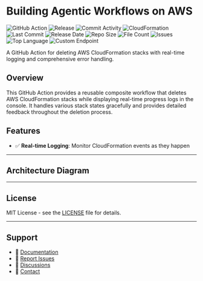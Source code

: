 # Building Agentic Workflows on AWS

![GitHub Action](https://img.shields.io/badge/GitHub-Action-blue?logo=github)&nbsp;![Release](https://github.com/subhamay-bhattacharyya/3901-gen-ai-cft/actions/workflows/release.yaml/badge.svg)&nbsp;![Commit Activity](https://img.shields.io/github/commit-activity/t/subhamay-bhattacharyya/3901-gen-ai-cft)&nbsp;![CloudFormation](https://img.shields.io/badge/AWS-CloudFormation-orange?logo=amazonaws)&nbsp;![Last Commit](https://img.shields.io/github/last-commit/subhamay-bhattacharyya/3901-gen-ai-cft)&nbsp;![Release Date](https://img.shields.io/github/release-date/subhamay-bhattacharyya/3901-gen-ai-cft)&nbsp;![Repo Size](https://img.shields.io/github/repo-size/subhamay-bhattacharyya/3901-gen-ai-cft)&nbsp;![File Count](https://img.shields.io/github/directory-file-count/subhamay-bhattacharyya/3901-gen-ai-cft)&nbsp;![Issues](https://img.shields.io/github/issues/subhamay-bhattacharyya/3901-gen-ai-cft)&nbsp;![Top Language](https://img.shields.io/github/languages/top/subhamay-bhattacharyya/3901-gen-ai-cft)&nbsp;![Custom Endpoint](https://img.shields.io/endpoint?url=https://gist.githubusercontent.com/bsubhamay/269fe586f328ad966a7b1435d9c99e03/raw/3901-gen-ai-cft.json?)


A GitHub Action for deleting AWS CloudFormation stacks with real-time logging and comprehensive error handling.

## Overview

This GitHub Action provides a reusable composite workflow that deletes AWS CloudFormation stacks while displaying real-time progress logs in the console. It handles various stack states gracefully and provides detailed feedback throughout the deletion process.

## Features

- ✅ **Real-time Logging**: Monitor CloudFormation events as they happen

---

## Architecture Diagram


---

## License

MIT License - see the [LICENSE](LICENSE) file for details.

---

## Support

- 📖 [Documentation](https://github.com/subhamay-bhattacharyya/3901-gen-ai-cft/wiki)
- 🐛 [Report Issues](https://github.com/subhamay-bhattacharyya/3901-gen-ai-cft/issues)
- 💬 [Discussions](https://github.com/subhamay-bhattacharyya/3901-gen-ai-cft/discussions)
- 📧 [Contact](mailto:support@subhamay.aws@gmail.com)